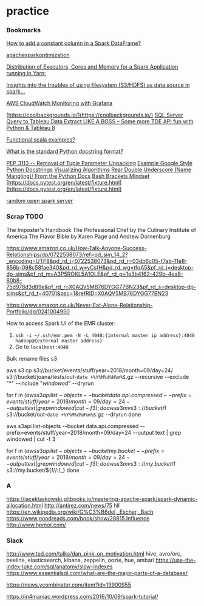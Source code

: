 # practice
### Bookmarks

[How to add a constant column in a Spark DataFrame?](https://stackoverflow.com/questions/32788322/how-to-add-a-constant-column-in-a-spark-dataframe)

[apachesparkoptimization](http://airisdata.com/apachesparkoptimization/)

[Distribution of Executors, Cores and Memory for a Spark Application running in Yarn:](https://spoddutur.github.io/spark-notes/distribution_of_executors_cores_and_memory_for_spark_application.html)

[Insights into the troubles of using filesystem (S3/HDFS) as data source in spark…](https://spoddutur.github.io/spark-notes/s3-filesystem-as-datasource-in-spark)

[AWS CloudWatch Monitoring with Grafana](https://hackernoon.com/aws-cloudwatch-monitoring-with-grafana-ace63e1ab507)

[https://coolbackgrounds.io/](https://coolbackgrounds.io/)
[SQL Server Query to Tableau Data Extract LIKE A BOSS – Some more TDE API fun with Python & Tableau 8](http://ryrobes.com/python/sql-server-query-to-tableau-data-extract-more-tde-api-fun-with-python-tableau-8/)

[Functional scala examples?](https://github.com/hablapps/gist/blob/master/src/test/scala/ChurchEncodings.scala)

[What is the standard Python docstring format?](https://stackoverflow.com/questions/3898572/what-is-the-standard-python-docstring-format)

[PEP 3113 -- Removal of Tuple Parameter Unpacking](https://www.python.org/dev/peps/pep-3113/)
[Example Google Style Python Docstrings](https://sphinxcontrib-napoleon.readthedocs.io/en/latest/example_google.html)
[Visualizing Algorithms](https://bost.ocks.org/mike/algorithms/)
[Rear Double Underscore (Name Mangling)/ From the Python Docs](https://stackoverflow.com/questions/8689964/why-do-some-functions-have-underscores-before-and-after-the-function-name)
[Bash Brackets Mindset](https://stackoverflow.com/questions/13617843/unary-operator-expected)
[https://docs.pytest.org/en/latest/fixture.html](https://docs.pytest.org/en/latest/fixture.html)
[]()
[]()
[]()

[random open spark server](http://gw03.itversity.com:18080/)

### Scrap TODO

The Imposter's Handbook
The Professional Chef by the Culinary Institute of America
The Flavor Bible by Karen Page and Andrew Dornenburg


 https://www.amazon.co.uk/How-Talk-Anyone-Success-Relationships/dp/0722538073/ref=pd_sim_14_2?_encoding=UTF8&pd_rd_i=0722538073&pd_rd_r=03db6c05-f7ab-11e8-856b-098c58fae340&pd_rd_w=yCsfH&pd_rd_wg=tfqA5&pf_rd_i=desktop-dp-sims&pf_rd_m=A3P5ROKL5A1OLE&pf_rd_p=1e3b4162-429b-4ea8-80b8-75d978d3d89e&pf_rd_r=X0AQV5MB76DYGG77BN23&pf_rd_s=desktop-dp-sims&pf_rd_t=40701&psc=1&refRID=X0AQV5MB76DYGG77BN23

https://www.amazon.co.uk/Never-Eat-Alone-Relationship-Portfolio/dp/0241004950


How to access Spark UI of the EMR cluster:
1. `ssh -i ~/.ssh/emr.pem -N -L 4040:{internal master ip address}:4040  hadoop@{external master address}`
2. Go to `localhost:4040`

Bulk rename files s3

aws s3 cp s3://bucket/events/stuff/year=2018/month=09/day=24/ s3://bucket/joana/tests/out-`date +%Y%M%d%H%m%S`.gz --recursive --exclude "*" --include "*windowed*" --dryrun


for f in $(aws s3api list-objects --bucket data.api.compressed --prefix=events/stuff/year=2018/month=09/day=24 --output text  | grep windowed | cut  -f 3);
 do aws s3 mv s3://bucket/$f s3://bucket/out-`date +%Y%M%d%H%m%S`.gz --dryrun
done


aws s3api list-objects --bucket data.api.compressed --prefix=events/stuff/year=2018/month=09/day=24 --output text  | grep windowed | cut  -f 3


for f in $(aws s3api list-objects --bucket my.bucket --prefix=events/stuff/year=2018/month=09/day=24 --output text  | grep windowed | cut  -f 3);
 do aws s3 mv s3://my.bucket/$f s3://my.bucket/${f//:/_}
done


### A
https://jaceklaskowski.gitbooks.io/mastering-apache-spark/spark-dynamic-allocation.html
http://antirez.com/news/75 hll
https://en.wikipedia.org/wiki/G%C3%B6del,_Escher,_Bach
https://www.goodreads.com/book/show/28815.Influence
http://www.hpmor.com/


### Slack
http://www.ted.com/talks/dan_pink_on_motivation.html
hive, avro/orc, beeline, elasticsearch, kibana, zeppelin, oozie, hue, ambari
https://use-the-index-luke.com/sql/anatomy/slow-indexes
https://www.essentialsql.com/what-are-the-major-parts-of-a-database/

https://news.ycombinator.com/item?id=19900955

https://in4maniac.wordpress.com/2016/10/09/spark-tutorial/
